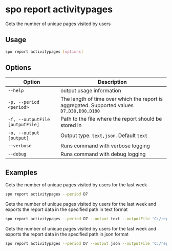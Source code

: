 # spo report activitypages

Gets the number of unique pages visited by users

## Usage

```sh
spo report activitypages [options]
```

## Options

Option|Description
------|-----------
`--help`|output usage information
`-p, --period <period>`|The length of time over which the report is aggregated. Supported values `D7,D30,D90,D180`
`-f, --outputFile [outputFile]`|Path to the file where the report should be stored in
`-o, --output [output]`|Output type. `text,json`. Default `text`
`--verbose`|Runs command with verbose logging
`--debug`|Runs command with debug logging

## Examples

Gets the number of unique pages visited by users for the last week

```sh
spo report activitypages --period D7
```

Gets the number of unique pages visited by users for the last week and exports the report data in the specified path in text format

```sh
spo report activitypages --period D7 --output text --outputFile 'C:/report.txt'
```

Gets the number of unique pages visited by users for the last week and exports the report data in the specified path in json format

```sh
spo report activitypages --period D7 --output json --outputFile 'C:/report.json'
```
